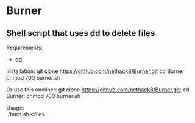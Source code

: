 # Burner
## Shell script that uses dd to delete files

Requirements: 
  - dd  
  
Installation: 
  git clone https://github.com/nethack8/Burner.git
  cd Burner
  chmod 700 burner.sh
  
  Or use this oneliner:
  git clone https://github.com/nethack8/Burner.git; cd Burner; chmod 700 burner.sh  
  
Usage:  
  ./burn.sh \<file\>
